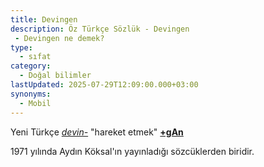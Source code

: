 ```yaml
---
title: Devingen
description: Öz Türkçe Sözlük - Devingen
 - Devingen ne demek?
type:
  - sıfat
category:
  - Doğal bilimler
lastUpdated: 2025-07-29T12:09:00.000+03:00
synonyms:
  - Mobil
---
```

Yeni Türkçe [_devin-_](/sozluk/devinmek) "hareket etmek" [**+gAn**](/sozluk/-ekler/gen)

1971 yılında Aydın Köksal'ın yayınladığı sözcüklerden biridir.
